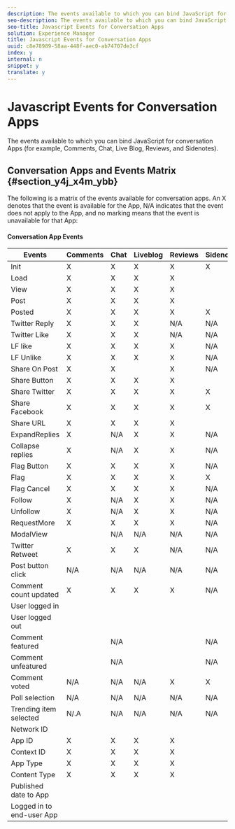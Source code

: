 ```yaml
---
description: The events available to which you can bind JavaScript for conversation Apps (for example, Comments, Chat, Live Blog, Reviews, and Sidenotes).
seo-description: The events available to which you can bind JavaScript for conversation Apps (for example, Comments, Chat, Live Blog, Reviews, and Sidenotes).
seo-title: Javascript Events for Conversation Apps
solution: Experience Manager
title: Javascript Events for Conversation Apps
uuid: c8e78989-58aa-448f-aec0-ab74707de3cf
index: y
internal: n
snippet: y
translate: y
---
```


# Javascript Events for Conversation Apps

The events available to which you can bind JavaScript for conversation Apps (for example, Comments, Chat, Live Blog, Reviews, and Sidenotes).

## Conversation Apps and Events Matrix {#section_y4j_x4m_ybb}

The following is a matrix of the events available for conversation apps. An X denotes that the event is available for the App, N/A indicates that the event does not apply to the App, and no marking means that the event is unavailable for that App:

#### Conversation App Events
|  Events | Comments | Chat | Liveblog | Reviews | Sidenotes | Polls | Trending |
|---|---|---|---|---|---|---|---|
|  Init | X | X | X | X | X | | |
|  Load | X | X | X | X | | | |
|  View | X | X | X | X | | | |
|  Post | X | X | X | X | | N/A | N/A |
|  Posted | X | X | X | X | X | N/A | N/A |
|  Twitter Reply | X | X | X | N/A | N/A | N/A | N/A |
|  Twitter Like | X | X | X | N/A | N/A | N/A | N/A |
|  LF like | X | X | X | X | N/A | N/A | N/A |
|  LF Unlike | X | X | X | X | N/A | N/A | N/A |
|  Share On Post | X | X | | X | N/A | N/A | N/A |
|  Share Button | X | X | X | X | | N/A | N/A |
|  Share Twitter | X | X | X | X | X | N/A | N/A |
|  Share Facebook | X | X | X | X | X | N/A | N/A |
|  Share URL | X | X | X | X | | N/A | N/A |
|  ExpandReplies | X | N/A | X | X | N/A | N/A | N/A |
|  Collapse replies | X | N/A | X | X | N/A | N/A | N/A |
|  Flag Button | X | X | X | X | N/A | N/A | N/A |
|  Flag | X | X | X | X | X | N/A | N/A |
|  Flag Cancel | X | X | X | X | N/A | N/A | N/A |
|  Follow | X | N/A | X | X | N/A | N/A | N/A |
|  Unfollow | X | N/A | X | X | N/A | N/A | N/A |
|  RequestMore | X | X | X | X | N/A | N/A | N/A |
|  ModalView | | N/A | N/A | N/A | N/A | N/A | N/A |
|  Twitter Retweet | X | X | X | N/A | N/A | N/A | N/A |
|  Post button click | N/A | N/A | N/A | N/A | N/A | N/A | N/A |
|  Comment count updated | X | X | X | X | N/A | N/A | N/A |
|  User logged in | | | | | | N/A | N/A |
|  User logged out | | | | | | N/A | N/A |
|  Comment featured | | N/A | | | N/A | N/A | N/A |
|  Comment unfeatured | | N/A | | | N/A | N/A | N/A |
|  Comment voted | N/A | N/A | N/A | X | X | N/A | N/A |
|  Poll selection | N/A | N/A | N/A | N/A | N/A | | N/A |
|  Trending item selected | N/.A | N/A | N/A | N/A | N/A | N/A | |
|  Network ID | | | | | | | |
|  App ID | X | X | X | X | | | |
|  Context ID | X | X | X | X | | | |
|  App Type | X | X | X | X | | | |
|  Content Type | X | X | X | X | | | |
|  Published date to App | | | | | | | |
|  Logged in to end-user App | | | | | | | |

